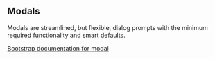 ## Modals

Modals are streamlined, but flexible, dialog prompts with the minimum required functionality and smart defaults.

[Bootstrap documentation for modal][bootstrap docs]


[bootstrap docs]: http://getbootstrap.com/javascript/#modals
